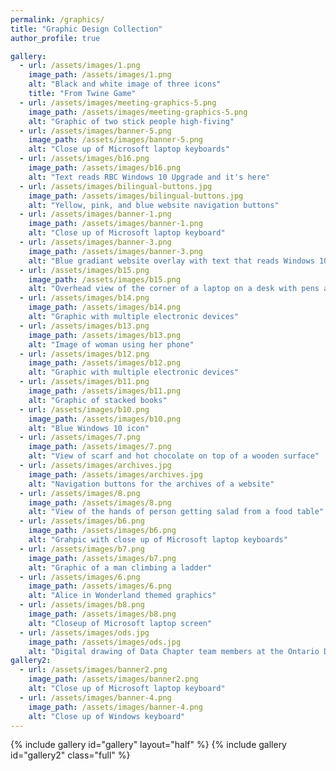 ```yaml
---
permalink: /graphics/
title: "Graphic Design Collection"
author_profile: true

gallery:
  - url: /assets/images/1.png
    image_path: /assets/images/1.png
    alt: "Black and white image of three icons"
    title: "From Twine Game"
  - url: /assets/images/meeting-graphics-5.png
    image_path: /assets/images/meeting-graphics-5.png
    alt: "Graphic of two stick people high-fiving"
  - url: /assets/images/banner-5.png
    image_path: /assets/images/banner-5.png
    alt: "Close up of Microsoft laptop keyboards"
  - url: /assets/images/b16.png
    image_path: /assets/images/b16.png
    alt: "Text reads RBC Windows 10 Upgrade and it's here"
  - url: /assets/images/bilingual-buttons.jpg
    image_path: /assets/images/bilingual-buttons.jpg
    alt: "Yellow, pink, and blue website navigation buttons"
  - url: /assets/images/banner-1.png
    image_path: /assets/images/banner-1.png
    alt: "Close up of Microsoft laptop keyboard"
  - url: /assets/images/banner-3.png
    image_path: /assets/images/banner-3.png
    alt: "Blue gradiant website overlay with text that reads Windows 10"
  - url: /assets/images/b15.png
    image_path: /assets/images/b15.png
    alt: "Overhead view of the corner of a laptop on a desk with pens and sticky notes"
  - url: /assets/images/b14.png
    image_path: /assets/images/b14.png
    alt: "Graphic with multiple electronic devices"
  - url: /assets/images/b13.png
    image_path: /assets/images/b13.png
    alt: "Image of woman using her phone"
  - url: /assets/images/b12.png
    image_path: /assets/images/b12.png    
    alt: "Graphic with multiple electronic devices"
  - url: /assets/images/b11.png
    image_path: /assets/images/b11.png
    alt: "Graphic of stacked books"
  - url: /assets/images/b10.png
    image_path: /assets/images/b10.png
    alt: "Blue Windows 10 icon"
  - url: /assets/images/7.png
    image_path: /assets/images/7.png
    alt: "View of scarf and hot chocolate on top of a wooden surface"
  - url: /assets/images/archives.jpg
    image_path: /assets/images/archives.jpg
    alt: "Navigation buttons for the archives of a website"
  - url: /assets/images/8.png
    image_path: /assets/images/8.png
    alt: "View of the hands of person getting salad from a food table"
  - url: /assets/images/b6.png
    image_path: /assets/images/b6.png
    alt: "Grahpic with close up of Microsoft laptop keyboards"
  - url: /assets/images/b7.png
    image_path: /assets/images/b7.png
    alt: "Graphic of a man climbing a ladder"
  - url: /assets/images/6.png
    image_path: /assets/images/6.png
    alt: "Alice in Wonderland themed graphics"
  - url: /assets/images/b8.png
    image_path: /assets/images/b8.png
    alt: "Closeup of Microsoft laptop screen"
  - url: /assets/images/ods.jpg
    image_path: /assets/images/ods.jpg
    alt: "Digital drawing of Data Chapter team members at the Ontario Digital Service"
gallery2:
  - url: /assets/images/banner2.png
    image_path: /assets/images/banner2.png
    alt: "Close up of Microsoft laptop keyboard"
  - url: /assets/images/banner-4.png
    image_path: /assets/images/banner-4.png
    alt: "Close up of Windows keyboard"
---
```

{% include gallery id="gallery" layout="half" %}
{% include gallery id="gallery2" class="full" %}
